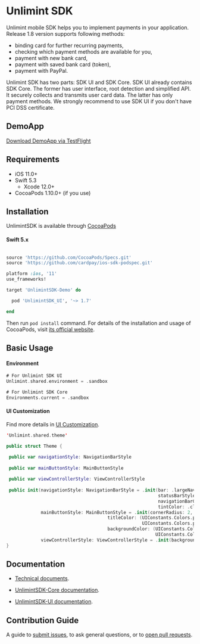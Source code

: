 Unlimint SDK
========

Unlimint mobile SDK helps you to implement payments in your application. Release 1.8 version supports following methods:
- binding card for further recurring payments,
- checking which payment methods are available for you,
- payment with new bank card,
- payment with saved bank card (token),
- payment with PayPal.

Unlimint SDK has two parts: SDK UI and SDK Core.
SDK UI already contains SDK Core. The former has user interface, root detection and simplified API. It securely collects and transmits user card data. The latter has only payment methods.
We strongly recommend to use SDK UI if you don't have PCI DSS certificate.

## DemoApp

[Download DemoApp via TestFlight](https://testflight.apple.com/join/1hfthfjp)

## Requirements

- iOS 11.0+
- Swift 5.3
  - Xcode 12.0+
- CocoaPods 1.10.0+ (if you use)

## Installation

UnlimintSDK is available through [CocoaPods](https://cocoapods.org)

#### Swift 5.x

```ruby

source 'https://github.com/CocoaPods/Specs.git'
source 'https://github.com/cardpay/ios-sdk-podspec.git'

platform :ios, '11'
use_frameworks!

target 'UnlimintSDK-Demo' do

  pod 'UnlimintSDK_UI', '~> 1.7'

end

```

Then run `pod install` command. For details of the installation and usage of CocoaPods, visit [its official website](https://cocoapods.org).

## Basic Usage

#### Environment

```Swift
# For Unlimint SDK UI
Unlimint.shared.environment = .sandbox

# For Unlimint SDK Core
Environments.current = .sandbox

```

#### UI Customization

Find more details in [UI Customization](https://github.com/cardpay/ios-sdk-demo/wiki/SDK-UI-Customization).

```Swift
'Unlimint.shared.theme'

public struct Theme {

 public var navigationStyle: NavigationBarStyle
 
 public var mainButtonStyle: MainButtonStyle
 
 public var viewControllerStyle: ViewControllerStyle
 
 public init(navigationStyle: NavigationBarStyle = .init(bar: .largeNavBar,
                                                         statusBarStyle: .default,
                                                         navigationBarColor: .transparentDark,
                                                         tintColor: .clear), 
             mainButtonStyle: MainButtonStyle = .init(cornerRadius: 2,
                                      titleColor: (UIConstants.Colors.primaryBlack,
                                                   UIConstants.Colors.primaryGray),
                                      backgroundColor: (UIConstants.Colors.primaryGreen,
                                                        UIConstants.Colors.primaryWhite)),
             viewControllerStyle: ViewControllerStyle = .init(backgroundColor: .white))
}
```

## Documentation

- [Technical documents](https://github.com/cardpay/ios-sdk-demo/wiki).

- [UnlimintSDK-Core documentation](<./Code Documentation/UnlimintSDK-Core/Home.md>).
- [UnlimintSDK-UI documentation](<./Code Documentation/UnlimintSDK-UI/Home.md>).

## Contribution Guide

A guide to [submit issues](https://github.com/cardpay/ios-sdk-demo/issues), to ask general questions, or to [open pull requests](https://github.com/cardpay/ios-sdk-demo/pulls).
